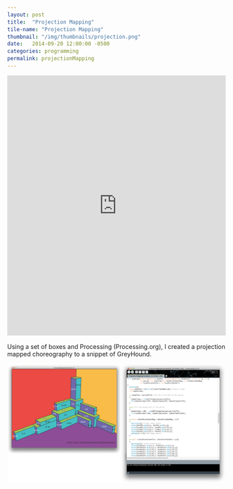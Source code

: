 ```yaml
---
layout: post
title:  "Projection Mapping"
tile-name: "Projection Mapping"
thumbnail: "/img/thumbnails/projection.png"
date:   2014-09-20 12:00:00 -0500
categories: programming
permalink: projectionMapping
---
```


<iframe width="100%" height="600px" src="http://www.youtube.com/embed/7t88hFd7VqY?rel=0" frameborder="0" allowfullscreen></iframe>

Using a set of boxes and Processing (Processing.org), I created a projection mapped choreography to a snippet of GreyHound.

![Shape Layout](../img/projectionMappingLayout.png)
